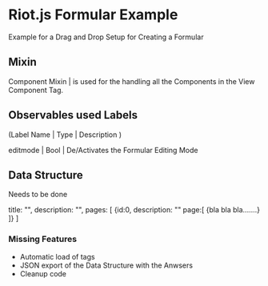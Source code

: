 # Riot.js Formular Example
Example for a Drag and Drop Setup for Creating a Formular


## Mixin
Component Mixin    |    is used for the handling all the Components in the View Component Tag.


## Observables used Labels 
(Label Name | Type | Description )

editmode    |   Bool    |   De/Activates the Formular Editing Mode 


## Data Structure
Needs to be done

title: "",
description: "",
pages: [
    {id:0,
    description: "" 
    page:[
        {bla bla bla.......}
    ]}
]


### Missing Features
- Automatic load of tags
- JSON export of the Data Structure with the Anwsers 
- Cleanup code 